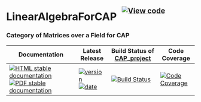 <!-- BEGIN HEADER -->
# LinearAlgebraForCAP&ensp;<sup><sup>[![View code][code-img]][code-url]</sup></sup>

### Category of Matrices over a Field for CAP

| Documentation | Latest Release | Build Status of [CAP_project](/../../) | Code Coverage |
| ------------- | -------------- | ------------ | ------------- |
| [![HTML stable documentation][html-img]][html-url] [![PDF stable documentation][pdf-img]][pdf-url] | [![version][version-img]][version-url] [![date][date-img]][date-url] | [![Build Status][tests-img]][tests-url] | [![Code Coverage][codecov-img]][codecov-url] |

<!-- END HEADER -->
<!-- BEGIN FOOTER -->
[html-img]: https://img.shields.io/badge/🔗%20HTML-stable-blue.svg
[html-url]: https://homalg-project.github.io/CAP_project/LinearAlgebraForCAP/doc/chap0_mj.html

[pdf-img]: https://img.shields.io/badge/🔗%20PDF-stable-blue.svg
[pdf-url]: https://homalg-project.github.io/CAP_project/LinearAlgebraForCAP/download_pdf.html

[version-img]: https://img.shields.io/endpoint?url=https://homalg-project.github.io/CAP_project/LinearAlgebraForCAP/badge_version.json&label=🔗%20version&color=yellow
[version-url]: https://homalg-project.github.io/CAP_project/LinearAlgebraForCAP/view_release.html

[date-img]: https://img.shields.io/endpoint?url=https://homalg-project.github.io/CAP_project/LinearAlgebraForCAP/badge_date.json&label=🔗%20released%20on&color=yellow
[date-url]: https://homalg-project.github.io/CAP_project/LinearAlgebraForCAP/view_release.html

[tests-img]: https://github.com/homalg-project/CAP_project/actions/workflows/Tests.yml/badge.svg?branch=master
[tests-url]: https://github.com/homalg-project/CAP_project/actions/workflows/Tests.yml?query=branch%3Amaster

[codecov-img]: https://codecov.io/gh/homalg-project/CAP_project/branch/master/graph/badge.svg?flag=LinearAlgebraForCAP
[codecov-url]: https://app.codecov.io/gh/homalg-project/CAP_project/tree/master/LinearAlgebraForCAP

[code-img]: https://img.shields.io/badge/-View%20code-blue?logo=github
[code-url]: https://github.com/homalg-project/CAP_project/tree/master/LinearAlgebraForCAP#top
<!-- END FOOTER -->
